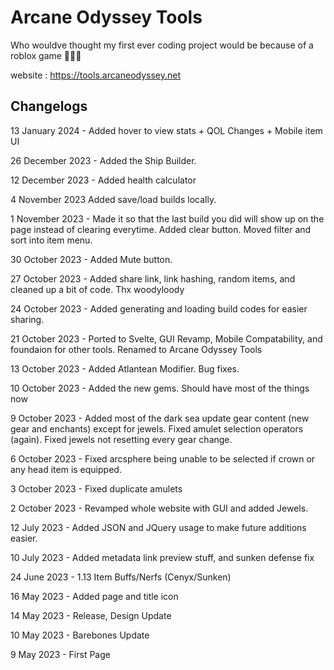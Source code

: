 # Arcane Odyssey Tools

Who wouldve thought my first ever coding project would be because of a roblox game 🤷🏼‍♂️

website : https://tools.arcaneodyssey.net

## Changelogs

13 January 2024 - Added hover to view stats + QOL Changes + Mobile item UI

26 December 2023 - Added the Ship Builder.

12 December 2023 - Added health calculator

4 November 2023 Added save/load builds locally.

1 November 2023 - Made it so that the last build you did will show up on the page instead of clearing everytime. Added clear button. Moved filter and sort into item menu.

30 October 2023 - Added Mute button.

27 October 2023 - Added share link, link hashing, random items, and cleaned up a bit of code. Thx woodyloody

24 October 2023 - Added generating and loading build codes for easier sharing.

21 October 2023 - Ported to Svelte, GUI Revamp, Mobile Compatability, and foundaion for other tools. Renamed to Arcane Odyssey Tools

13 October 2023 - Added Atlantean Modifier. Bug fixes.

10 October 2023 - Added the new gems. Should have most of the things now

9 October 2023 - Added most of the dark sea update gear content (new gear and enchants) except for jewels. Fixed amulet selection operators (again). Fixed jewels not resetting every gear change.

6 October 2023 - Fixed arcsphere being unable to be selected if crown or any head item is equipped.

3 October 2023 - Fixed duplicate amulets

2 October 2023 - Revamped whole website with GUI and added Jewels.

12 July 2023 - Added JSON and JQuery usage to make future additions easier.

10 July 2023 - Added metadata link preview stuff, and sunken defense fix

24 June 2023 - 1.13 Item Buffs/Nerfs (Cenyx/Sunken)

16 May 2023 - Added page and title icon

14 May 2023 - Release, Design Update

10 May 2023 - Barebones Update

9 May 2023 - First Page
